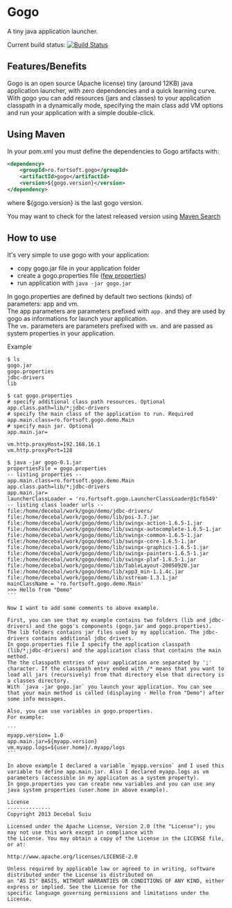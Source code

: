 Gogo
=====================
A tiny java application launcher.

Current build status: [![Build Status](https://buildhive.cloudbees.com/job/decebals/job/gogo/badge/icon)](https://buildhive.cloudbees.com/job/decebals/job/gogo/)

Features/Benefits
-------------------
Gogo is an open source (Apache license) tiny (around 12KB) java application launcher, with zero dependencies and a quick learning curve.   
With gogo you can add resources (jars and classes) to your application classpath in a dynamically mode, specifying the main class add VM options and run your application with a simple double-click.

Using Maven
-------------------
In your pom.xml you must define the dependencies to Gogo artifacts with:

```xml
<dependency>
    <groupId>ro.fortsoft.gogo</groupId>
    <artifactId>gogo</artifactId>
    <version>${gogo.version}</version>
</dependency>    
```

where ${gogo.version} is the last gogo version.

You may want to check for the latest released version using [Maven Search](http://search.maven.org/#search%7Cga%7C1%7Cgogo)

How to use
-------------------

It's very simple to use gogo with your application:

- copy gogo.jar file in your application folder
- create a gogo.properties file ([few properties](https://github.com/decebals/gogo/blob/master/src/main/resources/gogo.properties))
- run application with `java -jar gogo.jar`

In gogo.properties are defined by default two sections (kinds) of parameters: app and vm.   
The app parameters are parameters prefixed with `app.` and they are used by gogo as informations for launch your application.    
The `vm.` parameters are parameters prefixed with `vm.` and are passed as system properties in your application.  

Example

````shell
$ ls
gogo.jar  
gogo.properties  
jdbc-drivers  
lib

$ cat gogo.properties 
# specify additional class path resources. Optional
app.class.path=lib/*;jdbc-drivers
# specify the main class of the application to run. Required
app.main.class=ro.fortsoft.gogo.demo.Main
# specify main jar. Optional
app.main.jar=

vm.http.proxyHost=192.168.16.1
vm.http.proxyPort=128

$ java -jar gogo-0.1.jar 
propertiesFile = gogo.properties
-- listing properties --
app.main.class=ro.fortsoft.gogo.demo.Main
app.class.path=lib/*;jdbc-drivers
app.main.jar=
launcherClassLoader = 'ro.fortsoft.gogo.LauncherClassLoader@1cfb549'
-- listing class loader urls --
file:/home/decebal/work/gogo/demo/jdbc-drivers/
file:/home/decebal/work/gogo/demo/lib/poi-3.7.jar
file:/home/decebal/work/gogo/demo/lib/swingx-action-1.6.5-1.jar
file:/home/decebal/work/gogo/demo/lib/swingx-autocomplete-1.6.5-1.jar
file:/home/decebal/work/gogo/demo/lib/swingx-common-1.6.5-1.jar
file:/home/decebal/work/gogo/demo/lib/swingx-core-1.6.5-1.jar
file:/home/decebal/work/gogo/demo/lib/swingx-graphics-1.6.5-1.jar
file:/home/decebal/work/gogo/demo/lib/swingx-painters-1.6.5-1.jar
file:/home/decebal/work/gogo/demo/lib/swingx-plaf-1.6.5-1.jar
file:/home/decebal/work/gogo/demo/lib/TableLayout-20050920.jar
file:/home/decebal/work/gogo/demo/lib/xpp3_min-1.1.4c.jar
file:/home/decebal/work/gogo/demo/lib/xstream-1.3.1.jar
mainClassName = 'ro.fortsoft.gogo.demo.Main'
>>> Hello from "Demo"
```

Now I want to add some comments to above example.

First, you can see that my example contains two folders (lib and jdbc-drivers) and the gogo's components (gogo.jar and gogo.properties).  
The lib folders contains jar files used by my application. The jdbc-drivers contains additional jdbc drivers.  
In gogo.properties file I specify the application classpath (lib/*;jdbc-drivers) and the application class that contains the main method.  
The the classpath entries of your application are separated by ';' character. If the classpath entry ended with /* means that you want to load all jars (recursively) from that directory else that directory is a classes directory.  
With `java -jar gogo.jar` you launch your application. You can see that your main method is called (displaying - Hello from "Demo") after some info messages.

Also, you can use variables in gogo.properties.  
For example:

```
myapp.version= 1.0
app.main.jar=${myapp.version}
vm.myapp.logs=${user.home}/.myapp/logs
```

In above example I declared a variable `myapp.version` and I used this variable to define app.main.jar. Also I declared myapp.logs as vm parameters (accessible in my applicaton as a system property).   
In gogo.properties you can create new variables and you can use any java system properties (user.home in above example).   

License
--------------
Copyright 2013 Decebal Suiu
 
Licensed under the Apache License, Version 2.0 (the "License"); you may not use this work except in compliance with
the License. You may obtain a copy of the License in the LICENSE file, or at:
 
http://www.apache.org/licenses/LICENSE-2.0
 
Unless required by applicable law or agreed to in writing, software distributed under the License is distributed on
an "AS IS" BASIS, WITHOUT WARRANTIES OR CONDITIONS OF ANY KIND, either express or implied. See the License for the
specific language governing permissions and limitations under the License.
